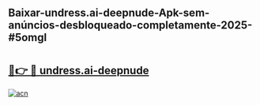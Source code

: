 ## Baixar-undress.ai-deepnude-Apk-sem-anúncios-desbloqueado-completamente-2025-#5omgl

# <h2><a href="https://ainizakaria.my?title=undress.ai-deepnude&ref=20M">🔗👉 🔴 undress.ai-deepnude</a></h2>

[![acn](https://github.com/user-attachments/assets/0f9c940e-d8b0-45ae-aac7-cd30a18b3e1c)](https://ainizakaria.my?title=undress.ai-deepnude&ref=20M)

